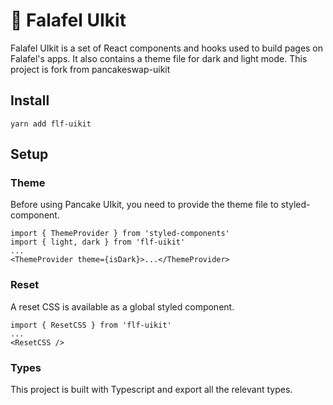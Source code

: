 # 🥙 Falafel UIkit

Falafel UIkit is a set of React components and hooks used to build pages on Falafel's apps. It also contains a theme file for dark and light mode.
This project is fork from pancakeswap-uikit

## Install

`yarn add flf-uikit`

## Setup

### Theme

Before using Pancake UIkit, you need to provide the theme file to styled-component.

```
import { ThemeProvider } from 'styled-components'
import { light, dark } from 'flf-uikit'
...
<ThemeProvider theme={isDark}>...</ThemeProvider>
```

### Reset

A reset CSS is available as a global styled component.

```
import { ResetCSS } from 'flf-uikit'
...
<ResetCSS />
```

### Types

This project is built with Typescript and export all the relevant types.
